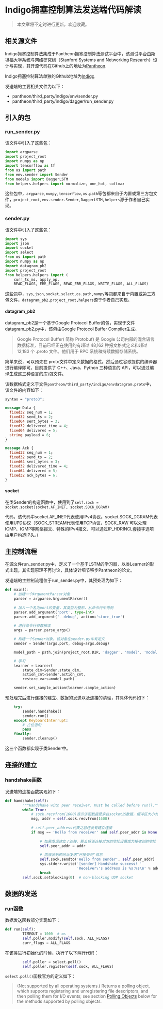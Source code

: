 # Indigo拥塞控制算法发送端代码解读

> 本文章将不定时进行更新，欢迎收藏。

## 相关源文件

Indigo拥塞控制算法集成于Pantheon拥塞控制算法测试平台中，该测试平台由斯坦福大学系统与网络研究组（Stanford Systems and Networking Research）设计与实现，其开源代码在Github上的地址为[Pantheon](https://github.com/StanfordSNR/pantheon).

Indigo拥塞控制算法单独的GIthub地址为[Indigo](https://github.com/StanfordSNR/indigo).

发送端的主要相关文件为以下：

- pantheon/third_party/indigo/env/sender.py
- pantheon/third_party/indigo/dagger/run_sender.py

## 引入的包

### run_sender.py

该文件中引入了这些包：

``` python
import argparse
import project_root
import numpy as np
import tensorflow as tf
from os import path
from env.sender import Sender
from models import DaggerLSTM
from helpers.helpers import normalize, one_hot, softmax
```

这些包中，`argparse,numpy,tensorflow,os.path`等包都来自于内置或第三方包文件，`project_root,env.sender.Sender,DaggerLSTM,helpers`源于作者自己实现。

### sender.py

该文件中引入了这些包：

``` python
import sys
import json
import socket
import select
from os import path
import numpy as np
import datagram_pb2
import project_root
from helpers.helpers import (
    curr_ts_ms, apply_op,
    READ_FLAGS, ERR_FLAGS, READ_ERR_FLAGS, WRITE_FLAGS, ALL_FLAGS)
```

这些包中，`sys,json,socket,select,os.path,numpy`等包都来自于内置或第三方包文件，`datagram_pb2,project_root,helpers`源于作者自己实现。

#### datagram_pb2

datagram_pb2是一个基于Google Protocol Buffer的包，实现于文件datagram_pb2.py中，该包由Google Protocol Buffer Compiler生成。

> Google Protocol Buffer( 简称 Protobuf) 是 Google 公司内部的混合语言数据标准，目前已经正在使用的有超过 48,162 种报文格式定义和超过 12,183 个 .proto 文件。他们用于 RPC 系统和持续数据存储系统。

简单来说，可以预先在.proto文件中定义数据的格式，然后通过谷歌提供的编译器进行编译即可。目前提供了 C++、Java、Python 三种语言的 API，可以通过编译生成这三种语言的库\包文件。

该数据格式定义于文件`pantheon/third_party/indigo/envdatagram.proto`中，该文件的内容如下：

```protobuf
syntax = "proto3";

message Data {
  fixed32 seq_num = 1;
  fixed32 send_ts = 2;
  fixed64 sent_bytes = 3;
  fixed32 delivered_time = 4;
  fixed64 delivered = 5;
  string payload = 6;
}

message Ack {
  fixed32 seq_num = 1;
  fixed32 send_ts = 2;
  fixed64 sent_bytes = 3;
  fixed32 delivered_time = 4;
  fixed64 delivered = 5;
  fixed32 ack_bytes = 6;
}
```

#### socket

在类Sender的构造函数中，使用到了`self.sock = socket.socket(socket.AF_INET, socket.SOCK_DGRAM)`

代码，该代码中socket.AF_INET代表使用IPv4协议，socket.SOCK_DGRAM代表使用UPD协议（SOCK_STREAM代表使用TCP协议，SOCK_RAW 可以处理ICMP、IGMP等网络报文、特殊的IPv4报文、可以通过IP_HDRINCL套接字选项由用户构造IP头。）

## 主控制流程

在源文件run_sender.py中，定义了一个基于LSTM的学习器，以类Learner的形式出现，其实现原理不再讨论，具体设计细节移步Pantheon的论文。



发送端的主控制流程位于run_sender.py中，其预处理为如下：

``` Python
def main():
    # 创建一个ArgumentParser对象
    parser = argparse.ArgumentParser()
    
    # 加入一个名为port的变量，其类型为整形，从命令行中得到
    parser.add_argument('port', type=int)
    parser.add_argument('--debug', action='store_true')
    
    # 进行命令行参数解读
    args = parser.parse_args()

    # 构建一个Sender对象，该对象在sender.py中有定义
    sender = Sender(args.port, debug=args.debug)

    model_path = path.join(project_root.DIR, 'dagger', 'model', 'model')

    # 学习
    learner = Learner(
        state_dim=Sender.state_dim,
        action_cnt=Sender.action_cnt,
        restore_vars=model_path)

    sender.set_sample_action(learner.sample_action)
```

预处理完后进行连接的建立、数据的发送以及连接的清理，其具体代码如下：

``` python
    try:
        sender.handshake()
        sender.run()
    except KeyboardInterrupt:
        # 占位语句
        pass
    finally:
        sender.cleanup()
```

这三个函数都实现于类Sender中。

## 连接的建立

### handshake函数

发送端的连接函数实现如下：

``` python
def handshake(self):
        """Handshake with peer receiver. Must be called before run()."""
        while True:
            # sock.recvfrom(1600)表示该函数接受来自socket的数据，缓冲区大小为1600
            msg, addr = self.sock.recvfrom(1600)
            
			# self.peer_address代表之前还没有建立连接
            if msg == 'Hello from receiver' and self.peer_addr is None:
                
                # 如果发现建立了连接，那么将该连接对方的地址设置成为接收到的地址
                self.peer_addr = addr
                
                # 向接收到的地址发送“已接受到”信息
                self.sock.sendto('Hello from sender', self.peer_addr)
                sys.stderr.write('[sender] Handshake success! '
                                 'Receiver\'s address is %s:%s\n' % addr)
                break
        self.sock.setblocking(0)  # non-blocking UDP socket
```

## 数据的发送

### run函数

数据发送函数部分实现如下：

``` python
def run(self):
        TIMEOUT = 1000  # ms
        self.poller.modify(self.sock, ALL_FLAGS)
        curr_flags = ALL_FLAGS
```

在该类进行初始化的时候，执行了以下两行代码：

``` python
        self.poller = select.poll()
        self.poller.register(self.sock, ALL_FLAGS)
```

`select.poll()`函数官方的定义如下：

> (Not supported by all operating systems.) Returns a polling object, which supports registering and unregistering file descriptors, and then polling them for I/O events; see section [Polling Objects](https://docs.python.org/3/library/select.html#poll-objects) below for the methods supported by polling objects.

